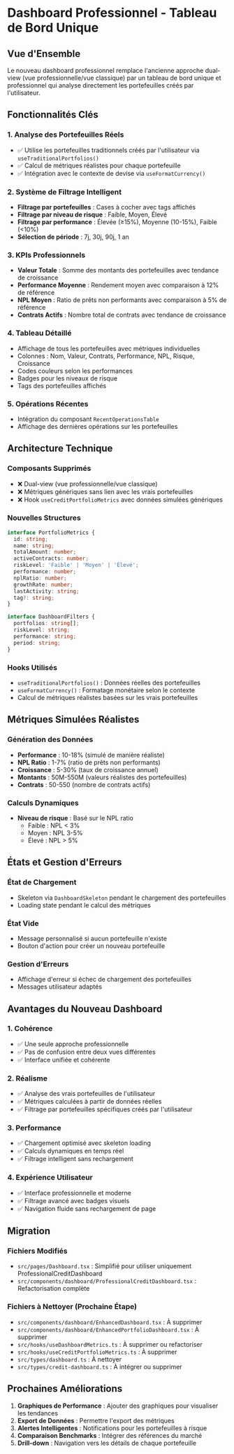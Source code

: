 # Dashboard Professionnel - Tableau de Bord Unique

## Vue d'Ensemble

Le nouveau dashboard professionnel remplace l'ancienne approche dual-view (vue professionnelle/vue classique) par un tableau de bord unique et professionnel qui analyse directement les portefeuilles créés par l'utilisateur.

## Fonctionnalités Clés

### 1. Analyse des Portefeuilles Réels
- ✅ Utilise les portefeuilles traditionnels créés par l'utilisateur via `useTraditionalPortfolios()`
- ✅ Calcul de métriques réalistes pour chaque portefeuille
- ✅ Intégration avec le contexte de devise via `useFormatCurrency()`

### 2. Système de Filtrage Intelligent
- **Filtrage par portefeuilles** : Cases à cocher avec tags affichés
- **Filtrage par niveau de risque** : Faible, Moyen, Élevé
- **Filtrage par performance** : Élevée (≥15%), Moyenne (10-15%), Faible (<10%)
- **Sélection de période** : 7j, 30j, 90j, 1 an

### 3. KPIs Professionnels
- **Valeur Totale** : Somme des montants des portefeuilles avec tendance de croissance
- **Performance Moyenne** : Rendement moyen avec comparaison à 12% de référence
- **NPL Moyen** : Ratio de prêts non performants avec comparaison à 5% de référence
- **Contrats Actifs** : Nombre total de contrats avec tendance de croissance

### 4. Tableau Détaillé
- Affichage de tous les portefeuilles avec métriques individuelles
- Colonnes : Nom, Valeur, Contrats, Performance, NPL, Risque, Croissance
- Codes couleurs selon les performances
- Badges pour les niveaux de risque
- Tags des portefeuilles affichés

### 5. Opérations Récentes
- Intégration du composant `RecentOperationsTable`
- Affichage des dernières opérations sur les portefeuilles

## Architecture Technique

### Composants Supprimés
- ❌ Dual-view (vue professionnelle/vue classique)
- ❌ Métriques génériques sans lien avec les vrais portefeuilles
- ❌ Hook `useCreditPortfolioMetrics` avec données simulées génériques

### Nouvelles Structures
```typescript
interface PortfolioMetrics {
  id: string;
  name: string;
  totalAmount: number;
  activeContracts: number;
  riskLevel: 'Faible' | 'Moyen' | 'Élevé';
  performance: number;
  nplRatio: number;
  growthRate: number;
  lastActivity: string;
  tag?: string;
}

interface DashboardFilters {
  portfolios: string[];
  riskLevel: string;
  performance: string;
  period: string;
}
```

### Hooks Utilisés
- `useTraditionalPortfolios()` : Données réelles des portefeuilles
- `useFormatCurrency()` : Formatage monétaire selon le contexte
- Calcul de métriques réalistes basées sur les vrais portefeuilles

## Métriques Simulées Réalistes

### Génération des Données
- **Performance** : 10-18% (simulé de manière réaliste)
- **NPL Ratio** : 1-7% (ratio de prêts non performants)
- **Croissance** : 5-30% (taux de croissance annuel)
- **Montants** : 50M-550M (valeurs réalistes des portefeuilles)
- **Contrats** : 50-550 (nombre de contrats actifs)

### Calculs Dynamiques
- **Niveau de risque** : Basé sur le NPL ratio
  - Faible : NPL < 3%
  - Moyen : NPL 3-5%
  - Élevé : NPL > 5%

## États et Gestion d'Erreurs

### État de Chargement
- Skeleton via `DashboardSkeleton` pendant le chargement des portefeuilles
- Loading state pendant le calcul des métriques

### État Vide
- Message personnalisé si aucun portefeuille n'existe
- Bouton d'action pour créer un nouveau portefeuille

### Gestion d'Erreurs
- Affichage d'erreur si échec de chargement des portefeuilles
- Messages utilisateur adaptés

## Avantages du Nouveau Dashboard

### 1. Cohérence
- ✅ Une seule approche professionnelle
- ✅ Pas de confusion entre deux vues différentes
- ✅ Interface unifiée et cohérente

### 2. Réalisme
- ✅ Analyse des vrais portefeuilles de l'utilisateur
- ✅ Métriques calculées à partir de données réelles
- ✅ Filtrage par portefeuilles spécifiques créés par l'utilisateur

### 3. Performance
- ✅ Chargement optimisé avec skeleton loading
- ✅ Calculs dynamiques en temps réel
- ✅ Filtrage intelligent sans rechargement

### 4. Expérience Utilisateur
- ✅ Interface professionnelle et moderne
- ✅ Filtrage avancé avec badges visuels
- ✅ Navigation fluide sans rechargement de page

## Migration

### Fichiers Modifiés
- `src/pages/Dashboard.tsx` : Simplifié pour utiliser uniquement ProfessionalCreditDashboard
- `src/components/dashboard/ProfessionalCreditDashboard.tsx` : Refactorisation complète

### Fichiers à Nettoyer (Prochaine Étape)
- `src/components/dashboard/EnhancedDashboard.tsx` : À supprimer
- `src/components/dashboard/EnhancedPortfolioDashboard.tsx` : À supprimer
- `src/hooks/useDashboardMetrics.ts` : À supprimer ou refactoriser
- `src/hooks/useCreditPortfolioMetrics.ts` : À supprimer
- `src/types/dashboard.ts` : À nettoyer
- `src/types/credit-dashboard.ts` : À intégrer ou supprimer

## Prochaines Améliorations

1. **Graphiques de Performance** : Ajouter des graphiques pour visualiser les tendances
2. **Export de Données** : Permettre l'export des métriques
3. **Alertes Intelligentes** : Notifications pour les portefeuilles à risque
4. **Comparaison Benchmarks** : Intégrer des références du marché
5. **Drill-down** : Navigation vers les détails de chaque portefeuille
